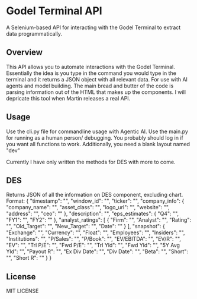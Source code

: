 # Godel Terminal API

A Selenium-based API for interacting with the Godel Terminal to extract data programmatically.

## Overview

This API allows you to automate interactions with the Godel Terminal. Essentially the idea is you type in the command you would type in the terminal and it returns a JSON object with all relevant data. For use with AI agents and model building. The main bread and butter of the code is parsing information out of the HTML that makes up the components. I will depricate this tool when Martin releases a real API.

## Usage

Use the cli.py file for commandline usage with Agentic AI. Use the main.py for running as a human person/ debugging.
You probably should log in if you want all functions to work. Additionally, you need a blank layout named "dev" 

Currently I have only written the methods for DES with more to come.

## DES

Returns JSON of all the information on DES component, excluding chart.
Format:
{
  "timestamp": "",
  "window_id": "",
  "ticker": "",
  "company_info": {
    "company_name": "",
    "asset_class": "",
    "logo_url": "",
    "website": "",
    "address": "",
    "ceo": ""
  },
  "description": "",
  "eps_estimates": {
    "Q4": "",
    "FY1": "",
    "FY2": ""
  },
  "analyst_ratings": [
    {
      "Firm": "",
      "Analyst": "",
      "Rating": "",
      "Old_Target": "",
      "New_Target": "",
      "Date": ""
    }
  ],
  "snapshot": {
    "Exchange": "",
    "Currency": "",
    "Float": "",
    "Employees": "",
    "Insiders": "",
    "Institutions": "",
    "P/Sales": "",
    "P/Book": "",
    "EV/EBITDA": "",
    "EV/R": "",
    "EV": "",
    "Trl P/E": "",
    "Fwd P/E": "",
    "Trl Yld": "",
    "Fwd Yld": "",
    "5Y Avg Yld": "",
    "Payout R": "",
    "Ex Div Date": "",
    "Div Date": "",
    "Beta": "",
    "Short": "",
    "Short R": ""
  }
}

## License

MIT LICENSE